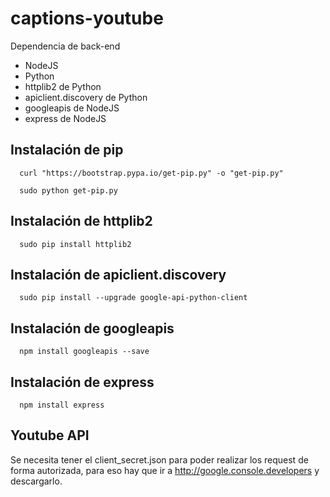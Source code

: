 # captions-youtube


Dependencia de back-end
* NodeJS
* Python
* httplib2 de Python
* apiclient.discovery de Python
* googleapis de NodeJS
* express de NodeJS

## Instalación de pip


      curl "https://bootstrap.pypa.io/get-pip.py" -o "get-pip.py"
      
      sudo python get-pip.py


## Instalación de httplib2

      sudo pip install httplib2
      
## Instalación de apiclient.discovery

      sudo pip install --upgrade google-api-python-client         

## Instalación de googleapis

      npm install googleapis --save


## Instalación de express
      npm install express


## Youtube API

Se necesita tener el client_secret.json para poder realizar los request de forma autorizada, para eso hay que ir a http://google.console.developers y descargarlo.
      
